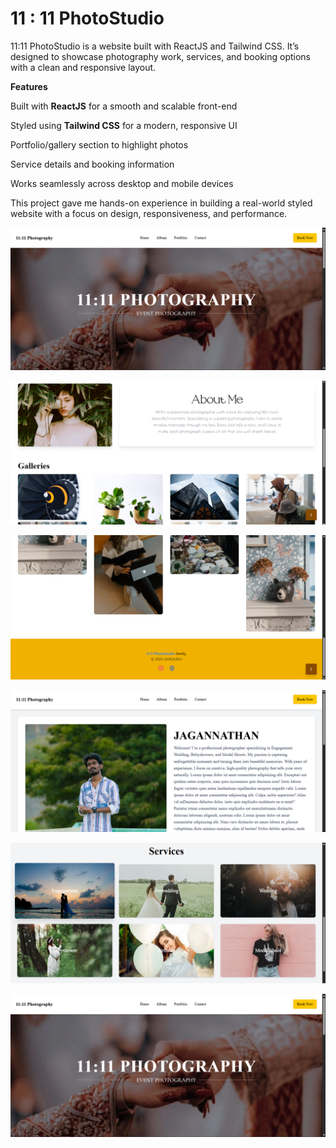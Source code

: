 # 11 : 11 PhotoStudio

11:11 PhotoStudio is a website built with ReactJS and Tailwind CSS. It’s designed to showcase photography work, services, and booking options with a clean and responsive layout.

**Features**

Built with **ReactJS** for a smooth and scalable front-end

Styled using **Tailwind CSS** for a modern, responsive UI

Portfolio/gallery section to highlight photos

Service details and booking information

Works seamlessly across desktop and mobile devices

This project gave me hands-on experience in building a real-world styled website with a focus on design, responsiveness, and performance.

![alt](https://github.com/gokulrajeswaran/11-11-PhotoStudio/blob/cf65c7a5ef8a432538726be9c3ecc010a42b1979/public/Screenshot%202025-09-26%20192129.png)

![alt](https://github.com/gokulrajeswaran/11-11-PhotoStudio/blob/4679274586707cac1e730c39ffd8051f395ebd44/public/Screenshot%202025-09-26%20192138.png)

![alt](https://github.com/gokulrajeswaran/11-11-PhotoStudio/blob/7a0ed1db4609f2d18261258c54352467c998b7e0/public/Screenshot%202025-09-26%20192148.png)

![alt](https://github.com/gokulrajeswaran/11-11-PhotoStudio/blob/9ceac438981b719e84e89295dc571e6790330519/public/Screenshot%202025-09-26%20192159.png)

![alt](https://github.com/gokulrajeswaran/11-11-PhotoStudio/blob/154f378293e6720593720f9e3c0e3ca684f861e7/public/Screenshot%202025-09-26%20203157.png)

![alt](https://github.com/gokulrajeswaran/11-11-PhotoStudio/blob/cf65c7a5ef8a432538726be9c3ecc010a42b1979/public/Screenshot%202025-09-26%20192129.png)
